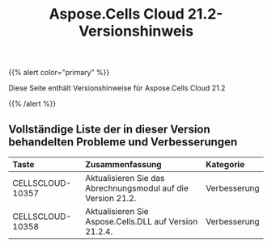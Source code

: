 ﻿---
title: Aspose.Cells Cloud 21.2-Versionshinweis
second_title: Aspose.Cells Cloud Documen
type: docs
url: /de/aspose-cells-cloud-21-2-release-notes/
description: Aspose.Cells Cloud unterstützt Excel zum Erstellen, Konvertieren, Zusammenführen, Aufteilen, Schützen, inneren Objektvorgang usw
weight: 78
---
{{% alert color="primary" %}} 

Diese Seite enthält Versionshinweise für Aspose.Cells Cloud 21.2

{{% /alert %}} 
## **Vollständige Liste der in dieser Version behandelten Probleme und Verbesserungen**

|**Taste**|**Zusammenfassung**|**Kategorie**|
|:- |:- |:- |
|CELLSCLOUD-10357 |Aktualisieren Sie das Abrechnungsmodul auf die Version 21.2.| Verbesserung|
|CELLSCLOUD-10358 |Aktualisieren Sie Aspose.Cells.DLL auf Version 21.2.4.| Verbesserung|
 
